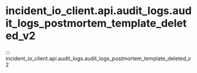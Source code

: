# incident_io_client.api.audit_logs.audit_logs_postmortem_template_deleted_v2

::: incident_io_client.api.audit_logs.audit_logs_postmortem_template_deleted_v2